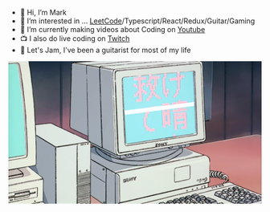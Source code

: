 - 👋 Hi, I’m Mark
- 👀 I’m interested in ... [LeetCode](https://leetcode.com/Observed/)/Typescript/React/Redux/Guitar/Gaming
- 🌱 I’m currently making videos about Coding on [Youtube](https://www.youtube.com/channel/UCgmyYl_6elcWdJLUzYi6IWA)
- 📺 I also do live coding on [Twitch](https://www.twitch.tv/observed_)
- 🎸 Let's Jam, I've been a guitarist for most of my life

![computer](https://raw.githubusercontent.com/msorce/msorce.github.io/master/computer.gif)
<!---
msorce/msorce is a ✨ special ✨ repository because its `README.md` (this file) appears on your GitHub profile.
You can click the Preview link to take a look at your changes.
--->
